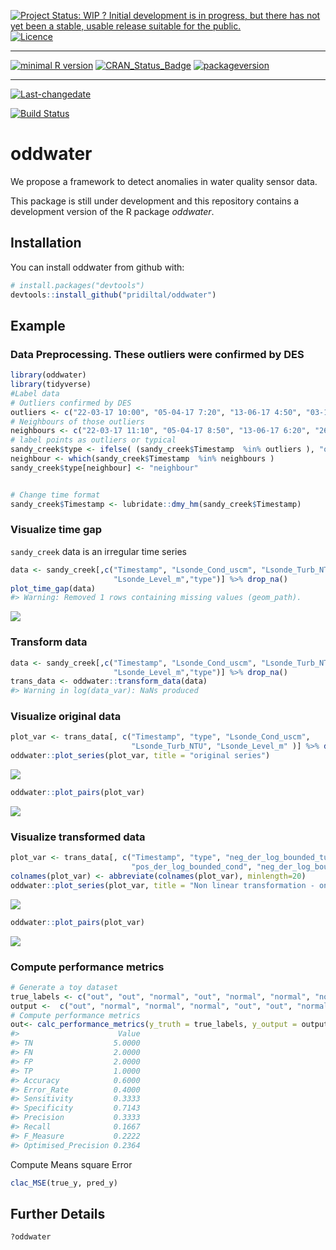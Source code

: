 
[![Project Status: WIP ? Initial development is in progress, but there
has not yet been a stable, usable release suitable for the
public.](https://www.repostatus.org/badges/latest/wip.svg)](https://www.repostatus.org/#wip)
[![Licence](https://img.shields.io/badge/licence-GPL--3-blue.svg)](https://www.gnu.org/licenses/gpl-3.0.en.html)

-----

[![minimal R
version](https://img.shields.io/badge/R%3E%3D-3.4.0-6666ff.svg)](https://cran.r-project.org/)
[![CRAN\_Status\_Badge](http://www.r-pkg.org/badges/version/oddwater)](https://cran.r-project.org/package=oddwater)
[![packageversion](https://img.shields.io/badge/Package%20version-0.1.0-orange.svg?style=flat-square)](commits/master)

-----

[![Last-changedate](https://img.shields.io/badge/last%20change-2018--08--10-yellowgreen.svg)](/commits/master)

[![Build
Status](https://travis-ci.org/pridiltal/oddwater.svg?branch=master)](https://travis-ci.org/pridiltal/oddwater)

<!-- README.md is generated from README.Rmd. Please edit that file -->

# oddwater

We propose a framework to detect anomalies in water quality sensor data.

This package is still under development and this repository contains a
development version of the R package *oddwater*.

## Installation

You can install oddwater from github with:

``` r
# install.packages("devtools")
devtools::install_github("pridiltal/oddwater")
```

## Example

### Data Preprocessing. These outliers were confirmed by DES

``` r
library(oddwater)
library(tidyverse)
#Label data
# Outliers confirmed by DES
outliers <- c("22-03-17 10:00", "05-04-17 7:20", "13-06-17 4:50", "03-11-17 7:50", "26-07-17 16:00")
# Neighbours of those outliers
neighbours <- c("22-03-17 11:10", "05-04-17 8:50", "13-06-17 6:20", "26-07-17 15:00", "03-11-17 9:20")
# label points as outliers or typical
sandy_creek$type <- ifelse( (sandy_creek$Timestamp  %in% outliers ), "outlier", "typical")
neighbour <- which(sandy_creek$Timestamp  %in% neighbours )
sandy_creek$type[neighbour] <- "neighbour"


# Change time format
sandy_creek$Timestamp <- lubridate::dmy_hm(sandy_creek$Timestamp)
```

### Visualize time gap

`sandy_creek` data is an irregular time
series

``` r
data <- sandy_creek[,c("Timestamp", "Lsonde_Cond_uscm", "Lsonde_Turb_NTU",      
                       "Lsonde_Level_m","type")] %>% drop_na()
plot_time_gap(data)
#> Warning: Removed 1 rows containing missing values (geom_path).
```

![](README-time_gap-1.png)<!-- -->

### Transform data

``` r
data <- sandy_creek[,c("Timestamp", "Lsonde_Cond_uscm", "Lsonde_Turb_NTU",      
                       "Lsonde_Level_m","type")] %>% drop_na()
trans_data <- oddwater::transform_data(data)
#> Warning in log(data_var): NaNs produced
```

### Visualize original data

``` r
plot_var <- trans_data[, c("Timestamp", "type", "Lsonde_Cond_uscm",   
                           "Lsonde_Turb_NTU", "Lsonde_Level_m" )] %>% drop_na()
oddwater::plot_series(plot_var, title = "original series") 
```

![](README-vis_orig%20-1.png)<!-- -->

``` r
oddwater::plot_pairs(plot_var)
```

![](README-vis_orig%20-2.png)<!-- -->

### Visualize transformed data

``` r
plot_var <- trans_data[, c("Timestamp", "type", "neg_der_log_bounded_turb",
                           "pos_der_log_bounded_cond", "neg_der_log_bounded_level")] %>% drop_na()
colnames(plot_var) <- abbreviate(colnames(plot_var), minlength=20)
oddwater::plot_series(plot_var, title = "Non linear transformation - one side log derivatives (bounded")
```

![](README-vis_trans%20-1.png)<!-- -->

``` r
oddwater::plot_pairs(plot_var)
```

![](README-vis_trans%20-2.png)<!-- -->

### Compute performance metrics

``` r
# Generate a toy dataset
true_labels <- c("out", "out", "normal", "out", "normal", "normal", "normal", "normal", "normal", "normal")
output <-  c("out", "normal", "normal", "normal", "out", "out", "normal", "normal", "normal", "normal")
# Compute performance metrics 
out<- calc_performance_metrics(y_truth = true_labels, y_output = output, pos_label = "out", neg_label = "normal")
#>                      Value
#> TN                  5.0000
#> FN                  2.0000
#> FP                  2.0000
#> TP                  1.0000
#> Accuracy            0.6000
#> Error_Rate          0.4000
#> Sensitivity         0.3333
#> Specificity         0.7143
#> Precision           0.3333
#> Recall              0.1667
#> F_Measure           0.2222
#> Optimised_Precision 0.2364
```

Compute Means square Error

``` r
clac_MSE(true_y, pred_y)
```

## Further Details

``` r
?oddwater
```
